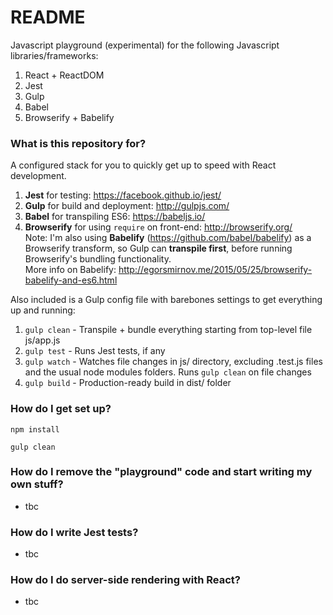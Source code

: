 # README #

Javascript playground (experimental) for the following Javascript libraries/frameworks:
1. React + ReactDOM
2. Jest
3. Gulp
4. Babel
5. Browserify + Babelify

### What is this repository for? ###

A configured stack for you to quickly get up to speed with React development. 

1. **Jest** for testing: https://facebook.github.io/jest/
2. **Gulp** for build and deployment: http://gulpjs.com/
3. **Babel** for transpiling ES6: https://babeljs.io/
4. **Browserify** for using `require` on front-end: http://browserify.org/    
Note: I'm also using **Babelify** (https://github.com/babel/babelify) as a Browserify transform, so Gulp can **transpile first**, before running Browserify's bundling functionality.    
More info on Babelify: http://egorsmirnov.me/2015/05/25/browserify-babelify-and-es6.html

Also included is a Gulp config file with barebones settings to get everything up and running:

1. `gulp clean` - Transpile + bundle everything starting from top-level file js/app.js
2. `gulp test` - Runs Jest tests, if any
3. `gulp watch` - Watches file changes in js/ directory, excluding .test.js files and the usual node modules folders. Runs `gulp clean` on file changes
4. `gulp build` - Production-ready build in dist/ folder

### How do I get set up? ###

```
npm install
```
```
gulp clean
```

### How do I remove the "playground" code and start writing my own stuff? ###

- tbc

### How do I write Jest tests? ###

- tbc

### How do I do server-side rendering with React? ###

- tbc



